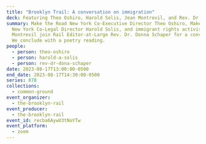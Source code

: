 ```yaml
---
title: "Brooklyn Trail: A conversation on immigration"
deck: Featuring Theo Oshiro, Harold Solis, Jean Montrevil, and Rev. Dr. Donna Schaper
summary: Make the Road New York Co-Executive Director Theo Oshiro, Make the Road
  New York Co-Legal Director Harold Solis, and immigrant rights activist Jean
  Montrevil join Rail Editor-at-Large Rev. Dr. Donna Schaper for a conversation.
  We conclude with a poetry reading.
people:
  - person: theo-oshiro
  - person: harold-a-solis
  - person: rev-dr-dona-schaper
date: 2023-08-17T13:00:00-0500
end_date: 2023-08-17T14:30:00-0500
series: 878
collections:
  - common-ground
event_organizer:
  - the-brooklyn-rail
event_producer:
  - the-brooklyn-rail
event_id: recba6AywU3tNoYTw
event_platform:
  - zoom
---
```

